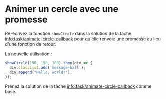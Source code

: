 
# Animer un cercle avec une promesse

Ré-écrivez la fonction `showCircle` dans la solution de la tâche <info:task/animate-circle-callback> pour qu'elle renvoie une promesse au lieu d'une fonction de retour.

La nouvelle utilisation :

```js
showCircle(150, 150, 100).then(div => {
  div.classList.add('message-ball');
  div.append("Hello, world!");
});
```

Prenez la solution de la tâche <info:task/animate-circle-callback> comme base.
